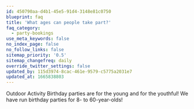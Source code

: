 ```yaml
---
id: 450790aa-d4b1-45e5-91d4-3148e81c0750
blueprint: faq
title: 'What ages can people take part?'
faq_category:
  - party-bookings
use_meta_keywords: false
no_index_page: false
no_follow_links: false
sitemap_priority: '0.5'
sitemap_changefreq: daily
override_twitter_settings: false
updated_by: 115d3974-8cac-461e-9579-c5775a2031e7
updated_at: 1665838803
---
```

Outdoor Activity Birthday parties are for the young and for the youthful! We have run birthday parties for 8- to 60-year-olds!